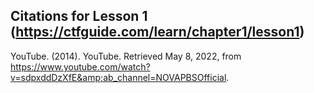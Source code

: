 ## Citations for Lesson 1 (https://ctfguide.com/learn/chapter1/lesson1)
YouTube. (2014). YouTube. Retrieved May 8, 2022, from https://www.youtube.com/watch?v=sdpxddDzXfE&amp;ab_channel=NOVAPBSOfficial. 
